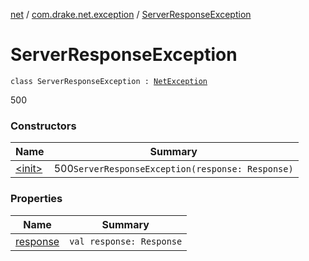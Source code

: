 [net](../../index.md) / [com.drake.net.exception](../index.md) / [ServerResponseException](./index.md)

# ServerResponseException

`class ServerResponseException : `[`NetException`](../-net-exception/index.md)

500

### Constructors

| Name | Summary |
|---|---|
| [&lt;init&gt;](-init-.md) | 500`ServerResponseException(response: Response)` |

### Properties

| Name | Summary |
|---|---|
| [response](response.md) | `val response: Response` |
